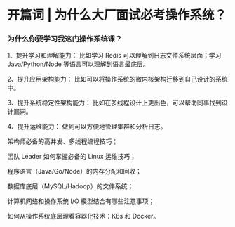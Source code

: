 # 开篇词 | 为什么大厂面试必考操作系统？


### 为什么你要学习我这门操作系统课？


1、提升学习和理解能力：
比如学习 Redis 可以理解到日志文件系统层面；学习 Java/Python/Node 等语言可以理解到语言最底层。

2、提升应用架构能力：
比如可以将操作系统的微内核架构迁移到自己设计的系统中。

3、提升系统稳定性架构能力：
比如在多线程设计上更出色，可以帮助同事找到设计漏洞。

4、提升运维能力：
做到可以方便地管理集群和分析日志。




架构师必备的高并发、多线程编程技巧；

团队 Leader 如何掌握必备的 Linux 运维技巧；

程序语言（Java/Go/Node）的内存分配和回收；

数据库底层（MySQL/Hadoop）的文件系统；

计算机网络和操作系统 I/O 模型结合有哪些注意事项；

如何从操作系统底层理看容器化技术：K8s 和 Docker。



